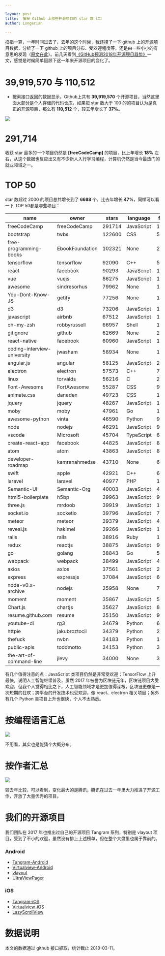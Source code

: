 ```yaml
---

layout: post
title:  揭秘 Github 上那些开源项目的 star 数（二）
author: Longerian

---
```


掐指一算，一年时间过去了，去年的这个时候，我还捞了一下 github 上的开源项目数据，分析了一下 github 上的项目分布、受欢迎程度等，还是由一些小小的有意思的发现（[原文在此](http://pingguohe.net/2017/03/19/counting-stars-on-github.html)）。前几天看到[《GitHub预测2018年开源项目趋势》](http://www.infoq.com/cn/articles/open-source-project-trends-for-2018)一文，感觉是时候简单回顾下这一年来开源项目的变化了。

# 39,919,570 与 110,512
+ 搜索接口返回的数据显示，Github上共有 **39,919,570** 个开源项目，当然这里面大部分是个人存储的代码仓库，如果把 star 数大于 100 的的项目认为是真正的开源项目，那么有 **110,512** 个，较去年增长了 **37%**。

![](https://gw.alicdn.com/tfs/TB1nJNxdntYBeNjy1XdXXXXyVXa-852-874.png)

# 291,714

收获 star 最多的一个项目仍然是 **[freeCodeCamp]** 的项目，比上年增长 **18%** 左右，从这个数据也反应出又有不少新人入行学习编程，计算机仍然是当今最热门的就业领域之一。

# TOP 50

star 数超过 2000 的项目总共增长到了 **6688** 个，比去年增长 **47%**，同样可以看一下 TOP 50都是哪些项目：

| name                        | owner           | stars  | language   | forks |
|-----------------------------|-----------------|--------|------------|-------|
| freeCodeCamp                | freeCodeCamp    | 291714 | JavaScript | 13576 |
| bootstrap                   | twbs            | 122600 | CSS        | 58131 |
| free-programming-books      | EbookFoundation | 102321 | None       | 26000 |
| tensorflow                  | tensorflow      | 92090  | C++        | 59339 |
| react                       | facebook        | 90293  | JavaScript | 17053 |
| vue                         | vuejs           | 86275  | JavaScript | 12638 |
| awesome                     | sindresorhus    | 79962  | None       | 10511 |
| You-Dont-Know-JS            | getify          | 77256  | None       | 14026 |
| d3                          | d3              | 73206  | JavaScript | 18874 |
| javascript                  | airbnb          | 67512  | JavaScript | 12907 |
| oh-my-zsh                   | robbyrussell    | 66957  | Shell      | 14202 |
| gitignore                   | github          | 62669  | None       | 28530 |
| react-native                | facebook        | 60960  | JavaScript | 13960 |
| coding-interview-university | jwasham         | 58934  | None       | 16104 |
| angular.js                  | angular         | 58125  | JavaScript | 28840 |
| electron                    | electron        | 57573  | C++        | 7524  |
| linux                       | torvalds        | 56216  | C          | 20709 |
| Font-Awesome                | FortAwesome     | 55287  | CSS        | 9542  |
| animate.css                 | daneden         | 49723  | CSS        | 10739 |
| jquery                      | jquery          | 48267  | JavaScript | 14670 |
| moby                        | moby            | 47961  | Go         | 14143 |
| awesome-python              | vinta           | 46590  | Python     | 9021  |
| node                        | nodejs          | 46291  | JavaScript | 9706  |
| vscode                      | Microsoft       | 45704  | TypeScript | 6178  |
| create-react-app            | facebook        | 44825  | JavaScript | 8776  |
| atom                        | atom            | 43863  | JavaScript | 8757  |
| developer-roadmap           | kamranahmedse   | 43710  | None       | 6111  |
| swift                       | apple           | 42921  | C++        | 6760  |
| laravel                     | laravel         | 40977  | PHP        | 12797 |
| Semantic-UI                 | Semantic-Org    | 40003  | JavaScript | 4329  |
| html5-boilerplate           | h5bp            | 39963  | JavaScript | 9592  |
| three.js                    | mrdoob          | 39919  | JavaScript | 14853 |
| socket.io                   | socketio        | 39796  | JavaScript | 7506  |
| meteor                      | meteor          | 39379  | JavaScript | 4965  |
| reveal.js                   | hakimel         | 39266  | JavaScript | 11652 |
| rails                       | rails           | 38916  | Ruby       | 15748 |
| redux                       | reactjs         | 38875  | JavaScript | 9178  |
| go                          | golang          | 38843  | Go         | 5270  |
| webpack                     | webpack         | 38499  | JavaScript | 4802  |
| axios                       | axios           | 37561  | JavaScript | 2619  |
| express                     | expressjs       | 37084  | JavaScript | 6635  |
| node-v0.x-archive           | nodejs          | 35958  | None       | 7964  |
| moment                      | moment          | 35867  | JavaScript | 5360  |
| Chart.js                    | chartjs         | 35627  | JavaScript | 8559  |
| resume.github.com           | resume          | 35150  | JavaScript | 924   |
| youtube-dl                  | rg3             | 34679  | Python     | 6370  |
| httpie                      | jakubroztocil   | 34379  | Python     | 2331  |
| thefuck                     | nvbn            | 34183  | Python     | 1693  |
| public-apis                 | toddmotto       | 34153  | Python     | 3206  |
| the-art-of-command-line     | jlevy           | 34000  | None       | 3385  |

有几个值得注意的点：JavaScript 类项目仍然是非常受欢迎；TensorFlow 上升最快，说明人工智能继续普及，虽然 2017 年被誉为区块链元年，区块链项目大受欢迎，但我个人觉得相比之下，人工智能领域才是更加值得深根，区块链更像是一次短期的狂欢；跨平台的开发技术也受欢迎，像 react、electron 相关项目；另外有几个 Python 类项目上升也很快，个人不太熟悉。

# 按编程语言汇总

![](https://gw.alicdn.com/tfs/TB1oK8GdntYBeNjy1XdXXXXyVXa-1068-1066.png)

不用看，其实也是能猜个大概分布。

# 按作者汇总

![](https://gw.alicdn.com/tfs/TB17tBJdntYBeNjy1XdXXXXyVXa-1290-1108.png)

较去年比较，可以看到，变化最大的是腾讯，腾讯在过去一年里大力推进了开源工作，开放了大量优秀的项目。

# 我们的开源项目

我们团队在 2017 年也推出过自己的开源项目 Tangram 系列，特别是 vlayout 项目，受到了不小的欢迎，虽然没有排上上述榜单，但在整个大盘里也属于靠前的。

### Android

+ [Tangram-Android](https://github.com/alibaba/Tangram-Android)
+ [Virtualview-Android](https://github.com/alibaba/Virtualview-Android)
+ [vlayout](https://github.com/alibaba/vlayout)
+ [UltraViewPager](https://github.com/alibaba/UltraViewPager)

### iOS

+ [Tangram-iOS](https://github.com/alibaba/Tangram-iOS)
+ [Virtualview-iOS](https://github.com/alibaba/VirtualView-iOS)
+ [LazyScrollView](https://github.com/alibaba/lazyscrollview)

# 数据说明

本文的数据通过 github 接口抓取，统计截止 2018-03-11。
